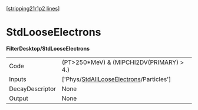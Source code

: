 [[stripping21r1p2 lines]](./stripping21r1p2-index)

# StdLooseElectrons

**FilterDesktop/StdLooseElectrons**

|                 |                                                                                                     |
|-----------------|-----------------------------------------------------------------------------------------------------|
| Code            | (PT\>250\*MeV) & (MIPCHI2DV(PRIMARY) \> 4.)                                                         |
| Inputs          | ['Phys/[StdAllLooseElectrons](./stripping21r1p2-commonparticles-stdalllooseelectrons)/Particles'] |
| DecayDescriptor | None                                                                                                |
| Output          | None                                                                                                |
